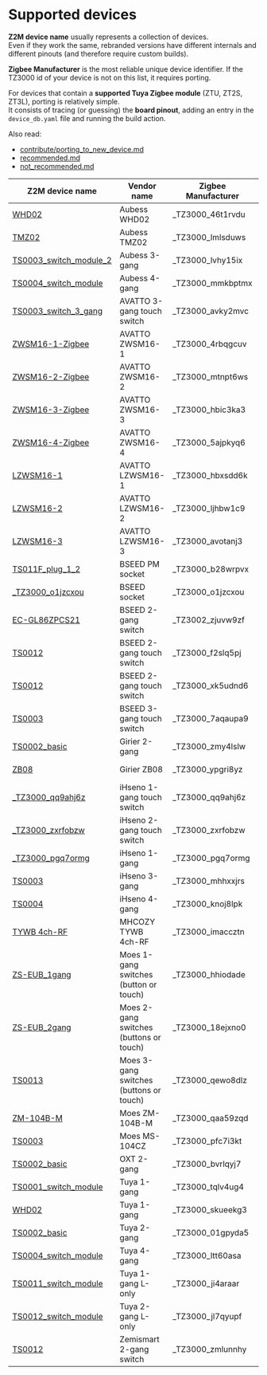 # Supported devices

**Z2M device name** usually represents a collection of devices.  
Even if they work the same, rebranded versions have different internals and different pinouts (and therefore require custom builds).  

**Zigbee Manufacturer** is the most reliable unique device identifier. If the TZ3000 id of your device is not on this list, it requires porting. 

For devices that contain a **supported Tuya Zigbee module** (ZTU, ZT2S, ZT3L), porting is relatively simple.  
It consists of tracing (or guessing) the **board pinout**, adding an entry in the `device_db.yaml` file and running the build action. 

Also read:  
- [contribute/porting_to_new_device.md](/docs/contribute/porting_to_new_device.md)
- [recommended.md](./recommended.md)
- [not_recommended.md](./not_recommended.md)

| Z2M device name | Vendor name | Zigbee Manufacturer | Type | Status | Issue |
| --- | --- | --- | --- | --- | --- |
| [WHD02](https://www.zigbee2mqtt.io/devices/WHD02.html) | Aubess WHD02  | _TZ3000_46t1rvdu | router / end_device | Supported |   [link](https://github.com/romasku/tuya-zigbee-switch/issues/18)  | 
| [TMZ02](https://www.zigbee2mqtt.io/devices/TMZ02.html) | Aubess TMZ02  | _TZ3000_lmlsduws | router | Supported |   [link](https://github.com/romasku/tuya-zigbee-switch/pull/153)  | 
| [TS0003_switch_module_2](https://www.zigbee2mqtt.io/devices/TS0003_switch_module_2.html) | Aubess 3-gang  | _TZ3000_lvhy15ix | router | Supported |   [link](https://github.com/romasku/tuya-zigbee-switch/pull/151)  | 
| [TS0004_switch_module](https://www.zigbee2mqtt.io/devices/TS0004_switch_module.html) | Aubess 4-gang  | _TZ3000_mmkbptmx | router | Supported |   [link](https://github.com/romasku/tuya-zigbee-switch/issues/66)  | 
| [TS0003_switch_3_gang](https://www.zigbee2mqtt.io/devices/TS0003_switch_3_gang.html) | AVATTO 3-gang touch switch  | _TZ3000_avky2mvc | router | In progress |   [link](https://github.com/romasku/tuya-zigbee-switch/issues/41)  | 
| [ZWSM16-1-Zigbee](https://www.zigbee2mqtt.io/devices/ZWSM16-1-Zigbee.html) | AVATTO ZWSM16-1  | _TZ3000_4rbqgcuv | router | Supported |   [link](https://github.com/romasku/tuya-zigbee-switch/issues/9)  | 
| [ZWSM16-2-Zigbee](https://www.zigbee2mqtt.io/devices/ZWSM16-2-Zigbee.html) | AVATTO ZWSM16-2  | _TZ3000_mtnpt6ws | router | Supported |   [link](https://github.com/romasku/tuya-zigbee-switch/issues/9)  | 
| [ZWSM16-3-Zigbee](https://www.zigbee2mqtt.io/devices/ZWSM16-3-Zigbee.html) | AVATTO ZWSM16-3  | _TZ3000_hbic3ka3 | router | Supported |   [link](https://github.com/romasku/tuya-zigbee-switch/issues/56)  | 
| [ZWSM16-4-Zigbee](https://www.zigbee2mqtt.io/devices/ZWSM16-4-Zigbee.html) | AVATTO ZWSM16-4  | _TZ3000_5ajpkyq6 | router | Supported |   [link](https://github.com/romasku/tuya-zigbee-switch/issues/9)  | 
| [LZWSM16-1](https://www.zigbee2mqtt.io/devices/LZWSM16-1.html) | AVATTO LZWSM16-1  | _TZ3000_hbxsdd6k | router / end_device | Supported |   [link](https://github.com/romasku/tuya-zigbee-switch/issues/9)  | 
| [LZWSM16-2](https://www.zigbee2mqtt.io/devices/LZWSM16-2.html) | AVATTO LZWSM16-2  | _TZ3000_ljhbw1c9 | router / end_device | Supported |   [link](https://github.com/romasku/tuya-zigbee-switch/issues/16)  | 
| [LZWSM16-3](https://www.zigbee2mqtt.io/devices/LZWSM16-3.html) | AVATTO LZWSM16-3  | _TZ3000_avotanj3 | router / end_device | Supported |   [link](https://github.com/romasku/tuya-zigbee-switch/issues/135)  | 
| [TS011F_plug_1_2](https://www.zigbee2mqtt.io/devices/TS011F_plug_1_2.html) | BSEED PM socket  | _TZ3000_b28wrpvx | router | In progress |   [link](https://github.com/romasku/tuya-zigbee-switch/issues/145)  | 
| [_TZ3000_o1jzcxou](https://www.zigbee2mqtt.io/devices/_TZ3000_o1jzcxou.html) | BSEED socket  | _TZ3000_o1jzcxou | router | Supported |   [link](https://github.com/romasku/tuya-zigbee-switch/issues/145)  | 
| [EC-GL86ZPCS21](https://www.zigbee2mqtt.io/devices/EC-GL86ZPCS21.html) | BSEED 2-gang switch  | _TZ3002_zjuvw9zf | router | Supported |   [link](https://github.com/romasku/tuya-zigbee-switch/issues/157)  | 
| [TS0012](https://www.zigbee2mqtt.io/devices/TS0012.html) | BSEED 2-gang touch switch  | _TZ3000_f2slq5pj | router / end_device | In progress |   [link](https://github.com/romasku/tuya-zigbee-switch/pull/23)  | 
| [TS0012](https://www.zigbee2mqtt.io/devices/TS0012.html) | BSEED 2-gang touch switch  | _TZ3000_xk5udnd6 | router / end_device | Supported |   [link](https://github.com/romasku/tuya-zigbee-switch/issues/51)  | 
| [TS0003](https://www.zigbee2mqtt.io/devices/TS0003.html) | BSEED 3-gang touch switch  | _TZ3000_7aqaupa9 | router | Supported |   [link](https://github.com/romasku/tuya-zigbee-switch/issues/125)  | 
| [TS0002_basic](https://www.zigbee2mqtt.io/devices/TS0002_basic.html) | Girier 2-gang  | _TZ3000_zmy4lslw | router | Supported |   [link](https://github.com/romasku/tuya-zigbee-switch/issues/29)  | 
| [ZB08](https://www.zigbee2mqtt.io/devices/ZB08.html) | Girier ZB08  | _TZ3000_ypgri8yz | router / end_device | Supported |   [link](https://github.com/romasku/tuya-zigbee-switch/issues/37)  | 
| [_TZ3000_qq9ahj6z](https://www.zigbee2mqtt.io/devices/_TZ3000_qq9ahj6z.html) | iHseno 1-gang touch switch  | _TZ3000_qq9ahj6z | router / end_device | In progress |   [link](https://github.com/romasku/tuya-zigbee-switch/issues/146)  | 
| [_TZ3000_zxrfobzw](https://www.zigbee2mqtt.io/devices/_TZ3000_zxrfobzw.html) | iHseno 2-gang touch switch  | _TZ3000_zxrfobzw | router / end_device | In progress |   [link](https://github.com/romasku/tuya-zigbee-switch/issues/146)  | 
| [_TZ3000_pgq7ormg](https://www.zigbee2mqtt.io/devices/_TZ3000_pgq7ormg.html) | iHseno 1-gang  | _TZ3000_pgq7ormg | router | Supported |   [link](https://github.com/romasku/tuya-zigbee-switch/issues/105)  | 
| [TS0003](https://www.zigbee2mqtt.io/devices/TS0003.html) | iHseno 3-gang  | _TZ3000_mhhxxjrs | router | Supported |   [link](https://github.com/romasku/tuya-zigbee-switch/issues/85)  | 
| [TS0004](https://www.zigbee2mqtt.io/devices/TS0004.html) | iHseno 4-gang  | _TZ3000_knoj8lpk | router | Supported |   [link](https://github.com/romasku/tuya-zigbee-switch/issues/105)  | 
| [TYWB 4ch-RF](https://www.zigbee2mqtt.io/devices/TYWB_4ch-RF.html) | MHCOZY TYWB 4ch-RF  | _TZ3000_imaccztn | router | In progress |   [link](https://github.com/romasku/tuya-zigbee-switch/issues/130)  | 
| [ZS-EUB_1gang](https://www.zigbee2mqtt.io/devices/ZS-EUB_1gang.html) | Moes 1-gang switches (button or touch)  | _TZ3000_hhiodade | router / end_device | Supported |   [link](https://github.com/romasku/tuya-zigbee-switch/issues/14)  | 
| [ZS-EUB_2gang](https://www.zigbee2mqtt.io/devices/ZS-EUB_2gang.html) | Moes 2-gang switches (buttons or touch)  | _TZ3000_18ejxno0 | router / end_device | Supported |   [link](https://github.com/romasku/tuya-zigbee-switch/issues/14)  | 
| [TS0013](https://www.zigbee2mqtt.io/devices/TS0013.html) | Moes 3-gang switches (buttons or touch)  | _TZ3000_qewo8dlz | router / end_device | Supported |   [link](https://github.com/romasku/tuya-zigbee-switch/issues/14)  | 
| [ZM-104B-M](https://www.zigbee2mqtt.io/devices/ZM-104B-M.html) | Moes ZM-104B-M  | _TZ3000_qaa59zqd | router | In progress |   [link](https://github.com/romasku/tuya-zigbee-switch/pull/147)  | 
| [TS0003](https://www.zigbee2mqtt.io/devices/TS0003.html) | Moes MS-104CZ  | _TZ3000_pfc7i3kt | router | In progress |   [link](https://github.com/romasku/tuya-zigbee-switch/pull/30)  | 
| [TS0002_basic](https://www.zigbee2mqtt.io/devices/TS0002_basic.html) | OXT 2-gang  | _TZ3000_bvrlqyj7 | router | Supported |   [link](https://github.com/romasku/tuya-zigbee-switch/issues/49)  | 
| [TS0001_switch_module](https://www.zigbee2mqtt.io/devices/TS0001_switch_module.html) | Tuya 1-gang  | _TZ3000_tqlv4ug4 | router | Supported |   [link](https://github.com/romasku/tuya-zigbee-switch/issues/6)  | 
| [WHD02](https://www.zigbee2mqtt.io/devices/WHD02.html) | Tuya 1-gang  | _TZ3000_skueekg3 | router | Supported |    -  | 
| [TS0002_basic](https://www.zigbee2mqtt.io/devices/TS0002_basic.html) | Tuya 2-gang  | _TZ3000_01gpyda5 | router | Supported |   [link](https://github.com/romasku/tuya-zigbee-switch/issues/6)  | 
| [TS0004_switch_module](https://www.zigbee2mqtt.io/devices/TS0004_switch_module.html) | Tuya 4-gang  | _TZ3000_ltt60asa | router | In progress |   [link](https://github.com/romasku/tuya-zigbee-switch/issues/42)  | 
| [TS0011_switch_module](https://www.zigbee2mqtt.io/devices/TS0011_switch_module.html) | Tuya 1-gang L-only  | _TZ3000_ji4araar | router / end_device | Supported |   [link](https://github.com/romasku/tuya-zigbee-switch/issues/4)  | 
| [TS0012_switch_module](https://www.zigbee2mqtt.io/devices/TS0012_switch_module.html) | Tuya 2-gang L-only  | _TZ3000_jl7qyupf | router / end_device | Supported |    -  | 
| [TS0012](https://www.zigbee2mqtt.io/devices/TS0012.html) | Zemismart 2-gang switch  | _TZ3000_zmlunnhy | router / end_device | In progress |   [link](https://github.com/romasku/tuya-zigbee-switch/issues/19)  | 

